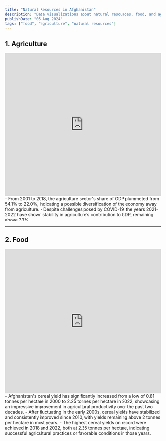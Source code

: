 ```yaml
---
title: "Natural Resources in Afghanistan"
description: "Data visualizations about natural resources, food, and agriculture in Afghanistan"
publishDate: "05 Aug 2024"
tags: ["food", "agriculture", "natural resources"]
---
```



## 1. Agriculture

<iframe title="Agriculture value-added share of GDP (%), 2001 to 2022" aria-label="Column Chart" id="datawrapper-chart-8p2qf" src="https://datawrapper.dwcdn.net/8p2qf/1/?dark=false" scrolling="no" frameborder="0" style="width: 0; min-width: 100% !important; border: none;" height="462" data-external="1"></iframe><script type="text/javascript">!function(){"use strict";window.addEventListener("message",(function(a){if(void 0!==a.data["datawrapper-height"]){var e=document.querySelectorAll("iframe");for(var t in a.data["datawrapper-height"])for(var r=0;r<e.length;r++)if(e[r].contentWindow===a.source){var i=a.data["datawrapper-height"][t]+"px";e[r].style.height=i}}}))}();
</script>
<br />
- From 2001 to 2018, the agriculture sector's share of GDP plummeted from 54.1% to 22.0%, indicating a possible diversification of the economy away from agriculture.
- Despite challenges posed by COVID-19, the years 2021-2022 have shown stability in agriculture’s contribution to GDP, remaining above 33%. 

---

## 2. Food

<iframe title="Cereal yield (tonnes per hectare) of harvested  land, 2000 to 2022" aria-label="Interactive line chart" id="datawrapper-chart-Padmy" src="https://datawrapper.dwcdn.net/Padmy/1/?dark=false" scrolling="no" frameborder="0" style="width: 0; min-width: 100% !important; border: none;" height="466" data-external="1"></iframe><script type="text/javascript">!function(){"use strict";window.addEventListener("message",(function(a){if(void 0!==a.data["datawrapper-height"]){var e=document.querySelectorAll("iframe");for(var t in a.data["datawrapper-height"])for(var r=0;r<e.length;r++)if(e[r].contentWindow===a.source){var i=a.data["datawrapper-height"][t]+"px";e[r].style.height=i}}}))}();
</script>
<br />
- Afghanistan's cereal yield has significantly increased from a low of 0.81 tonnes per hectare in 2000 to 2.25 tonnes per hectare in 2022, showcasing an impressive improvement in agricultural productivity over the past two decades.
- After fluctuating in the early 2000s, cereal yields have stabilized and consistently improved since 2010, with yields remaining above 2 tonnes per hectare in most years.
- The highest cereal yields on record were achieved in 2018 and 2022, both at 2.25 tonnes per hectare, indicating successful agricultural practices or favorable conditions in those years.
